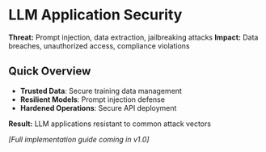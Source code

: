 #  LLM Application Security

**Threat:** Prompt injection, data extraction, jailbreaking attacks
**Impact:** Data breaches, unauthorized access, compliance violations

## Quick Overview
-  **Trusted Data**: Secure training data management
-  **Resilient Models**: Prompt injection defense
-  **Hardened Operations**: Secure API deployment

**Result:** LLM applications resistant to common attack vectors

*[Full implementation guide coming in v1.0]*
